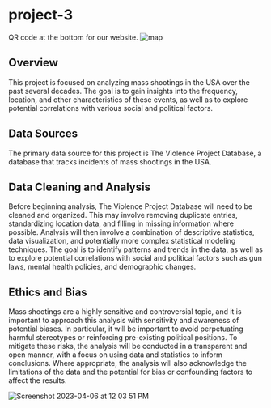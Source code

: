 # project-3
QR code at the bottom for our website. 
![map](https://i.imgur.com/Wy08HEY.png)

## Overview

This project is focused on analyzing mass shootings in the USA over the past several decades. The goal is to gain insights into the frequency, location, and other characteristics of these events, as well as to explore potential correlations with various social and political factors.

## Data Sources

The primary data source for this project is The Violence Project Database, a database that tracks incidents of mass shootings in the USA.

## Data Cleaning and Analysis

Before beginning analysis, The Violence Project Database will need to be cleaned and organized. This may involve removing duplicate entries, standardizing location data, and filling in missing information where possible.
Analysis will then involve a combination of descriptive statistics, data visualization, and potentially more complex statistical modeling techniques. The goal is to identify patterns and trends in the data, as well as to explore potential correlations with social and political factors such as gun laws, mental health policies, and demographic changes.


## Ethics and Bias
Mass shootings are a highly sensitive and controversial topic, and it is important to approach this analysis with sensitivity and awareness of potential biases. In particular, it will be important to avoid perpetuating harmful stereotypes or reinforcing pre-existing political positions.
To mitigate these risks, the analysis will be conducted in a transparent and open manner, with a focus on using data and statistics to inform conclusions. Where appropriate, the analysis will also acknowledge the limitations of the data and the potential for bias or confounding factors to affect the results.


![Screenshot 2023-04-06 at 12 03 51 PM](https://user-images.githubusercontent.com/115597437/230472085-84323f55-f1f6-42df-ac2a-0b28ed048181.png)
